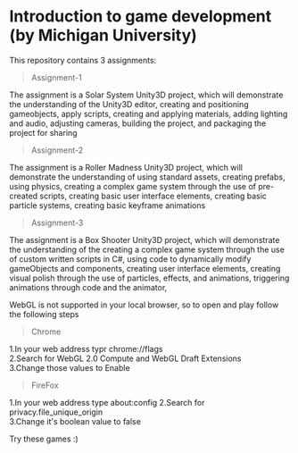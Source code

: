 # Introduction to game development (by Michigan University)
This repository contains 3 assignments:

>Assignment-1

The assignment is a Solar System Unity3D project, which will demonstrate the understanding of the Unity3D editor, 
creating and positioning gameobjects, apply scripts, creating and applying materials, adding lighting and audio, adjusting cameras, 
building the project, and packaging the project for sharing 

>Assignment-2

The assignment is a Roller Madness Unity3D project, which will demonstrate the understanding of using standard assets, creating prefabs,
using physics, creating a complex game system through the use of pre-created scripts, creating basic user interface elements, creating 
basic particle systems, creating basic keyframe animations

>Assignment-3

The assignment is a Box Shooter Unity3D project, which will demonstrate the  understanding of the creating a complex game system through 
the use of custom written scripts in C#, using code to dynamically modify gameObjects and components, creating user interface elements,
creating visual polish through the use of particles, effects, and animations, triggering animations through code and the animator, 

WebGL is not supported in your local browser, so to open and play follow the following steps 
>Chrome

1.In your web address typr chrome://flags                                                                                               
2.Search for WebGL 2.0 Compute and WebGL Draft Extensions                                                                               
3.Change those values to Enable                                                                                                         

>FireFox

1.In your web address type about:config                                                                                                 2.Search for privacy.file_unique_origin                                                                                                 
3.Change it's boolean value to false

Try these games :)
